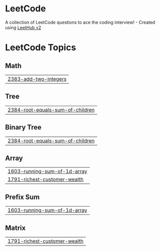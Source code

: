 # LeetCode
A collection of LeetCode questions to ace the coding interview! - Created using [LeetHub v2](https://github.com/arunbhardwaj/LeetHub-2.0)

<!---LeetCode Topics Start-->
# LeetCode Topics
## Math
|  |
| ------- |
| [2383-add-two-integers](https://github.com/YohanIm00/LeetCode/tree/master/2383-add-two-integers) |
## Tree
|  |
| ------- |
| [2384-root-equals-sum-of-children](https://github.com/YohanIm00/LeetCode/tree/master/2384-root-equals-sum-of-children) |
## Binary Tree
|  |
| ------- |
| [2384-root-equals-sum-of-children](https://github.com/YohanIm00/LeetCode/tree/master/2384-root-equals-sum-of-children) |
## Array
|  |
| ------- |
| [1603-running-sum-of-1d-array](https://github.com/YohanIm00/LeetCode/tree/master/1603-running-sum-of-1d-array) |
| [1791-richest-customer-wealth](https://github.com/YohanIm00/LeetCode/tree/master/1791-richest-customer-wealth) |
## Prefix Sum
|  |
| ------- |
| [1603-running-sum-of-1d-array](https://github.com/YohanIm00/LeetCode/tree/master/1603-running-sum-of-1d-array) |
## Matrix
|  |
| ------- |
| [1791-richest-customer-wealth](https://github.com/YohanIm00/LeetCode/tree/master/1791-richest-customer-wealth) |
<!---LeetCode Topics End-->